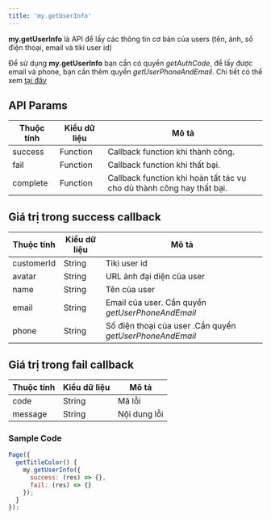 ```yaml
---
title: 'my.getUserInfo'
---
```


**my.getUserInfo** là API để lấy các thông tin cơ bản của users (tên, ảnh, số điện thoại, email và tiki user id)

Để sử dụng **my.getUserInfo** bạn cần có quyền _getAuthCode_, để lấy được email và phone, bạn cần thêm quyền _getUserPhoneAndEmail_. Chi tiết có thể xem [tại đây](/docs/api/backend-permission)

## API Params

| Thuộc tính | Kiểu dữ liệu | Mô tả                                                                 |
| ---------- | ------------ | --------------------------------------------------------------------- |
| success    | Function     | Callback function khi thành công.                                     |
| fail       | Function     | Callback function khi thất bại.                                       |
| complete   | Function     | Callback function khi hoàn tất tác vụ cho dù thành công hay thất bại. |

## Giá trị trong success callback

| Thuộc tính | Kiểu dữ liệu | Mô tả                                                    |
| ---------- | ------------ | -------------------------------------------------------- |
| customerId | String       | Tiki user id                                             |
| avatar     | String       | URL ảnh đại diện của user                                |
| name       | String       | Tên của user                                             |
| email      | String       | Email của user. Cần quyền _getUserPhoneAndEmail_         |
| phone      | String       | Số điện thoại của user .Cần quyền _getUserPhoneAndEmail_ |

## Giá trị trong fail callback

| Thuộc tính | Kiểu dữ liệu | Mô tả        |
| ---------- | ------------ | ------------ |
| code       | String       | Mã lỗi       |
| message    | String       | Nội dung lỗi |

### Sample Code

```js
Page({
  getTitleColor() {
    my.getUserInfo({
      success: (res) => {},
      fail: (res) => {}
    });
  }
});
```
